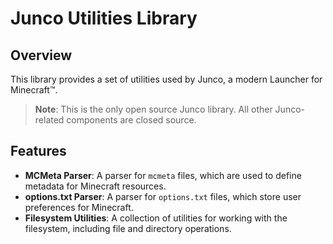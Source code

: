 # Junco Utilities Library

## Overview
This library provides a set of utilities used by Junco, a modern Launcher for Minecraft&trade;.
> **Note**: This is the only open source Junco library. All other Junco-related components are closed source.
## Features
- **MCMeta Parser**: A parser for `mcmeta` files, which are used to define metadata for Minecraft resources.
- **options.txt Parser**: A parser for `options.txt` files, which store user preferences for Minecraft.
- **Filesystem Utilities**: A collection of utilities for working with the filesystem, including file and directory operations.